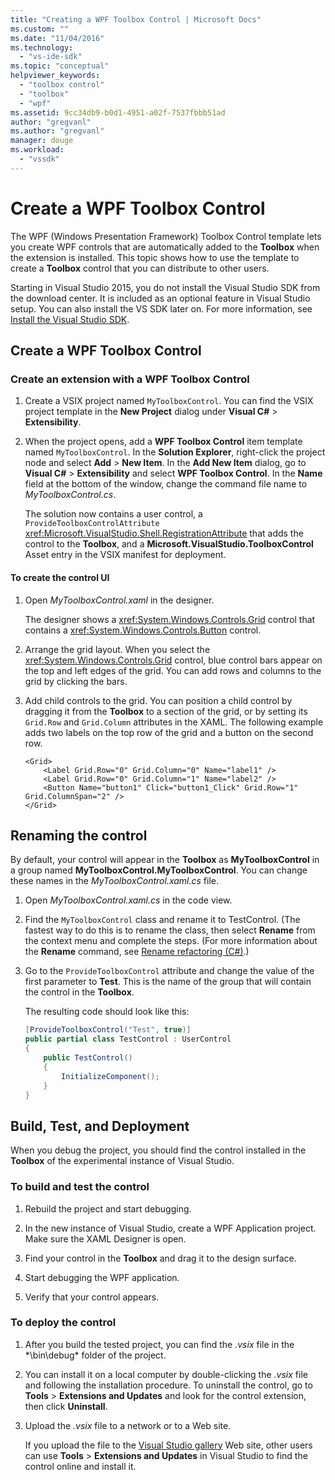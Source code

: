 ```yaml
---
title: "Creating a WPF Toolbox Control | Microsoft Docs"
ms.custom: ""
ms.date: "11/04/2016"
ms.technology: 
  - "vs-ide-sdk"
ms.topic: "conceptual"
helpviewer_keywords: 
  - "toolbox control"
  - "toolbox"
  - "wpf"
ms.assetid: 9cc34db9-b0d1-4951-a02f-7537fbbb51ad
author: "gregvanl"
ms.author: "gregvanl"
manager: douge
ms.workload: 
  - "vssdk"
---
```

# Create a WPF Toolbox Control
The WPF (Windows Presentation Framework) Toolbox Control template lets you create WPF controls that are automatically added to the **Toolbox** when the extension is installed. This topic shows how to use the template to create a **Toolbox** control that you can distribute to other users.  
  
 Starting in Visual Studio 2015, you do not install the Visual Studio SDK from the download center. It is included as an optional feature in Visual Studio setup. You can also install the VS SDK later on. For more information, see [Install the Visual Studio SDK](../extensibility/installing-the-visual-studio-sdk.md).  
  
## Create a WPF Toolbox Control  
  
### Create an extension with a WPF Toolbox Control  
  
1.  Create a VSIX project named `MyToolboxControl`. You can find the VSIX project template in the **New Project** dialog under **Visual C#** > **Extensibility**.  
  
2.  When the project opens, add a **WPF Toolbox Control** item template named `MyToolboxControl`. In the **Solution Explorer**, right-click the project node and select **Add** > **New Item**. In the **Add New Item** dialog, go to **Visual C#** > **Extensibility** and select **WPF Toolbox Control**. In the **Name** field at the bottom of the window, change the command file name to *MyToolboxControl.cs*.  
  
     The solution now contains a user control, a `ProvideToolboxControlAttribute` <xref:Microsoft.VisualStudio.Shell.RegistrationAttribute> that adds the control to the **Toolbox**, and a **Microsoft.VisualStudio.ToolboxControl** Asset entry in the VSIX manifest for  deployment.  
  
#### To create the control UI  
  
1.  Open *MyToolboxControl.xaml* in the designer.  
  
     The designer shows a <xref:System.Windows.Controls.Grid> control that contains a <xref:System.Windows.Controls.Button> control.  
  
2.  Arrange the grid layout. When you select the <xref:System.Windows.Controls.Grid> control, blue control bars appear on the top and left edges of the grid. You can add rows and columns to the grid by clicking the bars.  
  
3.  Add child controls to the grid. You can position a child control by dragging it from the **Toolbox** to a section of the grid, or by setting its `Grid.Row` and `Grid.Column` attributes in the XAML. The following example adds two labels on the top row of the grid and a button on the second row.  
  
    ```xaml  
    <Grid>  
        <Label Grid.Row="0" Grid.Column="0" Name="label1" />  
        <Label Grid.Row="0" Grid.Column="1" Name="label2" />  
        <Button Name="button1" Click="button1_Click" Grid.Row="1" Grid.ColumnSpan="2" />  
    </Grid>  
    ```  
  
## Renaming the control  
 By default, your control will appear in the **Toolbox** as **MyToolboxControl** in a group named **MyToolboxControl.MyToolboxControl**. You can change these names in the *MyToolboxControl.xaml.cs* file.  
  
1.  Open *MyToolboxControl.xaml.cs* in the code view.  
  
2.  Find the `MyToolboxControl` class and rename it to TestControl. (The fastest way to do this is to rename the class, then select **Rename** from the context menu and complete the steps. (For more information about the **Rename** command, see [Rename refactoring (C#)](../ide/reference/rename.md).)
  
3.  Go to the `ProvideToolboxControl` attribute and change the value of the first parameter to **Test**. This is the name of the group that will contain the control in the **Toolbox**.  
  
     The resulting code should look like this:  
  
    ```csharp  
    [ProvideToolboxControl("Test", true)]  
    public partial class TestControl : UserControl  
    {  
        public TestControl()  
        {  
            InitializeComponent();  
        }  
    }  
    ```  
  
## Build, Test, and Deployment  
 When you debug the project, you should find the control installed in the **Toolbox** of the experimental instance of Visual Studio.  
  
### To build and test the control  
  
1.  Rebuild the project and start debugging.  
  
2.  In the new instance of Visual Studio, create a WPF Application project. Make sure the XAML Designer is open.  
  
3.  Find your control in the **Toolbox** and drag it to the design surface.  
  
4.  Start debugging the WPF application.  
  
5.  Verify that your control appears.  
  
### To deploy the control  
  
1.  After you build the tested project, you can find the *.vsix* file in the *\bin\debug\* folder of the project.  
  
2.  You can install it on a local computer by double-clicking the *.vsix* file and following the installation procedure. To uninstall the control, go to **Tools** > **Extensions and Updates** and look for the control extension, then click **Uninstall**.  
  
3.  Upload the *.vsix* file to a network or to a Web site.  
  
     If you upload the file to the [Visual Studio gallery](http://go.microsoft.com/fwlink/?LinkID=123847) Web site, other users can use **Tools** > **Extensions and Updates** in Visual Studio to find the control online and install it.
